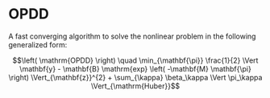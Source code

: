 # OPDD
A fast converging algorithm to solve the nonlinear problem in the following generalized form:

$$\left( \mathrm{OPDD} \right) \quad \min_{\mathbf{\pi}} \frac{1}{2} \Vert \mathbf{y} - \mathbf{B} \mathrm{exp} \left( -\mathbf{M} \mathbf{\pi} \right) \Vert_{\mathbf{z}}^{2} + \sum_{\kappa} \beta_\kappa \Vert \pi_\kappa \Vert_{\mathrm{Huber}}$$
